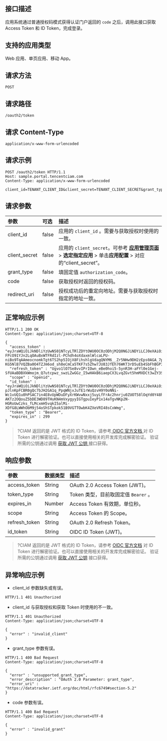 ## 接口描述
应用系统通过普通授权码模式获得认证门户返回的 `code` 之后，调用此接口获取 Access Token 和 ID Token，完成登录。

## 支持的应用类型
Web 应用、单页应用、移动 App。

## 请求方法
```
POST
```

## 请求路径
```
/oauth2/token
```

## 请求 Content-Type
```
application/x-www-form-urlencoded
```

## 请求示例
```
POST /oauth2/token HTTP/1.1
Host: sample.portal.tencentciam.com
Content-Type: application/x-www-form-urlencoded

client_id=TENANT_CLIENT_ID&client_secret=TENANT_CLIENT_SECRET&grant_type=authorization_code&code=MOCK_CODE&redirect_uri=https%3A%2F%2Fexample.com%2Fcallback
```


## 请求参数

| 参数          | 可选  | 描述                                                        |
| :------------ | :---- | :---------------------------------------------------------- |
| client_id     | false | 应用的 `client_id` 。需要与获取授权时使用的一致。             |
| client_secret | false | 应用的 `client_secret`。可参考 **[应用管理页面](https://console.cloud.tencent.com/ciam/app-management)** > **选定指定应用** > 单击**应用配置** > 对应的“client_secret”。  |
| grant_type    | false | 填固定值 `authorization_code`。                             |
| code          | false | 获取授权时返回的授权码。                                    |
| redirect_uri  | false | 授权成功后的重定向地址。需要与获取授权时指定的地址一致。    |



## 正常响应示例
```
HTTP/1.1 200 OK
Content-Type: application/json;charset=UTF-8

{
  "access_token" : "eyJraWQiOiJkNDliYzUwNS01NTcyLTRlZDYtOWU0OC0zODhjM2Q0NGJiNDYiLCJ0eXAiOiJKV1QiLCJhbGciOiJSUzI1NiJ9.eyJzdWIiOiJNT0NLX1VTRVJOQU1FIiwiYXVkIjoiVEVOQU5UX0NMSUVOVF9JRCIsIm5iZiI6MTYzNjQ0OTIzMiwic2NvcGUiOlsib3BlbmlkIl0sImlzcyI6Imh0dHBzOlwvXC9URU5BTlQuUE9SVEFMLkRPTUFJTiIsImV4cCI6MTYzNjQ0OTUzMiwiaWF0IjoxNjM2NDQ5MjMyLCJqdGkiOiJmYmM0NWQ3NS1lYmRjLTQzNjUtOWU0MS01YWM1OTg5ZDdhZTIifQ.SnBaXHhZ0jz3sbo-FPcO91YJn2LqOAuBxWTFRdIzl-PChdh4oXdaxmlWlcaLPU-niBo9TqAAmeocnomkTgt6TS2hp5IOjX8FihshlgVdagQNYM6__Zr5NHw9DH2zEps0AGA_7pyGg9trbcRBkjb2xRLyJpQ5lPkpGiNKA18SfCcsBBoy9E69wrZCZaKo3Y6iHO9v5qxlOTchajR5FI5VDZlxDLX9H3njf3C-KG5NlB7VQZBa0O4TZJm6od_sh8eCmCa5TKF7s5Zhw7JU83JfEh76WKT3rD5uEb4SbFhBGP3hL7Xsj3SJMP7nA4LlQAlINWyFzntAIuJ1VryH3JmQCg",
  "refresh_token" : "Ugvo1lO7Se8vvIPrIOwn_eBe0hoi5-5ynR3H-aFYl0e1Gej-SfUAaBDBXkWmojm_Q7utcpwz_swzLZwGGz_I5wHAkB6iaepCX3LvqZGvt5hmMXDCt3wZY3SnhridZC85",
  "scope" : "openid",
  "id_token" : "eyJraWQiOiJkNDliYzUwNS01NTcyLTRlZDYtOWU0OC0zODhjM2Q0NGJiNDYiLCJ0eXAiOiJKV1QiLCJhbGciOiJSUzI1NiJ9.eyJzdWIiOiJNT0NLX1VTRVJOQU1FIiwiYXVkIjoiVEVOQU5UX0NMSUVOVF9JRCIsImF6cCI6IlRFTkFOVF9DTElFTlRfSUQiLCJpc3MiOiJodHRwczpcL1wvVEVOQU5ULlBPUlRBTC5ET01BSU4iLCJleHAiOjE2MzY0NTEwMzIsImlhdCI6MTYzNjQ0OTIzMiwianRpIjoiMDBlOWQxMjYtYmJkYi00ZjgzLWI4NTYtNTAyYjI0OWJmNjVmIn0.enLzJ-pJlnKpFCBR0gQc7bJH2GA1q_PpqWNjxJuTE1rWuQzvH9Y0oNNi-Wc1vUQ1u0hPSAC7in4E8vUpWDuDFyXrKWvwNxxj5uyLfFrAc2hnrju0ZUOT58lOqYd0Y48hA6THuxm9aA_EuOHvR3SxIS0cj_O5xJCwvhSqGUldRXGVgB4yMXXvZWkxWm5Q3B_hJc8aZtLpmo76-AKTz2OQouZ5bDE3WD89THuKN4mVxygyyIGTgpuIeyP1x14aTgvNKp2N-HGRoUwCzks_fLMcxmH5vqkI5alMi-XDfG8LWWhObM9j54oShSTpkok51B9VGTTOwbK4ZXeVRI48sCxWmg",
  "token_type" : "Bearer",
  "expires_in" : 299
}
```
>?CIAM 返回的是 JWT 格式的 ID Token，请参考[ OIDC 官方文档 ](https://openid.net/specs/openid-connect-core-1_0.html#IDTokenValidation)对 ID Token 进行解密验证。也可以直接使用相关的开发库完成解密验证。 验证所需的公钥通过调用 [获取 JWT 公钥 ](https://cloud.tencent.com/document/product/1441/64397)接口获得。


## 响应参数
| 参数          | 数据类型 | 描述                                 |
| :------------ | :------- | :----------------------------------- |
| access_token  | String   | OAuth 2.0 Access Token (JWT)。       |
| token_type    | String   | Token 类型，目前取固定值 `Bearer` 。 |
| expires_in    | Number   | Access Token 有效期，单位秒。        |
| scope         | String   | Access Token 的 Scope。              |
| refresh_token | String   | OAuth 2.0 Refresh Token。            |
| id_token      | String   | OIDC ID Token (JWT)。                |
>?CIAM 返回的是 JWT 格式的 ID Token，请参考 [OIDC 官方文档](https://openid.net/specs/openid-connect-core-1_0.html#IDTokenValidation) 对 ID Token 进行解密验证。也可以直接使用相关的开发库完成解密验证。 验证所需的公钥通过调用 [获取 JWT 公钥](https://cloud.tencent.com/document/product/1441/64397) 接口获得。


## 异常响应示例
- client_id 参数缺失或有误。
```
HTTP/1.1 401 Unauthorized
```

- client_id 与获取授权和获取 Token 时使用的不一致。
```
HTTP/1.1 401 Unauthorized
Content-Type: application/json;charset=UTF-8

{
  "error" : "invalid_client"
}
```
- grant_type 参数有误。
```
HTTP/1.1 400 Bad Request
Content-Type: application/json;charset=UTF-8

{
  "error" : "unsupported_grant_type",
  "error_description" : "OAuth 2.0 Parameter: grant_type",
  "error_uri" : "https://datatracker.ietf.org/doc/html/rfc6749#section-5.2"
}
```
- code 参数有误。
```
HTTP/1.1 400 Bad Request
Content-Type: application/json;charset=UTF-8

{
  "error" : "invalid_grant"
}
```

